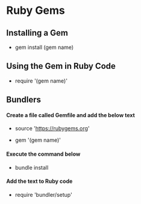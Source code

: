 # Ruby Gems

## Installing a Gem

  - gem install (gem name)

## Using the Gem in Ruby Code

  - require '(gem name)'

## Bundlers

#### Create a file called Gemfile and add the below text

  - source 'https://rubygems.org'
  
  - gem '(gem name)'
  
#### Execute the command below

  - bundle install

#### Add the text to Ruby code

  - require 'bundler/setup'
